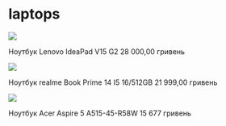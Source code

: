 # laptops
<html>
  <body>
<img src="https://artline.ua/storage/images/products/15404/gallery/185241/600_gallery_1679560386952758_0.webp"/>
<p>Ноутбук Lenovo IdeaPad V15 G2 28 000,00 гривень</p>
<img src="https://i.citrus.world/imgcache/size_800/uploads/shop/1/7/1701943020-709747-1.webp"/>
<p>Ноутбук realme Book Prime 14 I5 16/512GB 21 999,00 гривень</p>
<img src="https://img.5element.by/import/images/ut/goods/good_3aac7696-697e-11ed-bb95-0050560120e8/a515-45-r58w-nx-a84ep-00e-aspire-5-noutbuk-acer-1_600.jpg"/>
<p>Ноутбук Acer Aspire 5 A515-45-R58W 15 677 гривень</p>


    
  </body>
</html>
